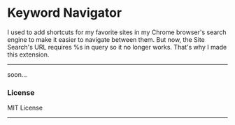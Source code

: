 # Keyword Navigator

I used to add shortcuts for my favorite sites in my Chrome browser's search engine to make it easier to navigate between them. But now, the Site Search's URL requires %s in query so it no longer works. That's why I made this extension.

---

soon...

### License

MIT License

---
